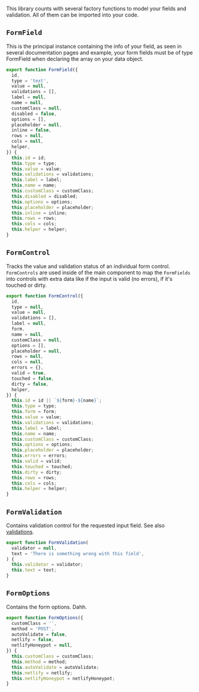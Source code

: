 This library counts with several factory functions to model your fields and validation. All of them can be imported into your code.

## `FormField`

This is the principal instance containing the info of your field, as seen in several documentation pages and example, your form fields must be of type FormField when declaring the array on your data object.

```javascript
export function FormField({
  id,
  type = 'text',
  value = null,
  validations = [],
  label = null,
  name = null,
  customClass = null,
  disabled = false,
  options = [],
  placeholder = null,
  inline = false,
  rows = null,
  cols = null,
  helper,
}) {
  this.id = id;
  this.type = type;
  this.value = value;
  this.validations = validations;
  this.label = label;
  this.name = name;
  this.customClass = customClass;
  this.disabled = disabled;
  this.options = options;
  this.placeholder = placeholder;
  this.inline = inline;
  this.rows = rows;
  this.cols = cols;
  this.helper = helper;
}
```

## `FormControl`

Tracks the value and validation status of an individual form control. `FormControls` are used inside of the main component to map the `FormFields` into controls with extra data like if the input is valid (no errors), if it's touched or dirty.

```javascript
export function FormControl({
  id,
  type = null,
  value = null,
  validations = [],
  label = null,
  form,
  name = null,
  customClass = null,
  options = [],
  placeholder = null,
  rows = null,
  cols = null,
  errors = {},
  valid = true,
  touched = false,
  dirty = false,
  helper,
}) {
  this.id = id || `${form}-${name}`;
  this.type = type;
  this.form = form;
  this.value = value;
  this.validations = validations;
  this.label = label;
  this.name = name;
  this.customClass = customClass;
  this.options = options;
  this.placeholder = placeholder;
  this.errors = errors;
  this.valid = valid;
  this.touched = touched;
  this.dirty = dirty;
  this.rows = rows;
  this.cols = cols;
  this.helper = helper;
}
```

## `FormValidation`

Contains validation control for the requested input field. See also [validations](validation.md).

```javascript
export function FormValidation(
  validator = null,
  text = 'There is something wrong with this field',
) {
  this.validator = validator;
  this.text = text;
}
```

## `FormOptions`

Contains the form options. Dahh.

```javascript
export function FormOptions({
  customClass = '',
  method = 'POST',
  autoValidate = false,
  netlify = false,
  netlifyHoneypot = null,
}) {
  this.customClass = customClass;
  this.method = method;
  this.autoValidate = autoValidate;
  this.netlify = netlify;
  this.netlifyHoneypot = netlifyHoneypot;
}
```
